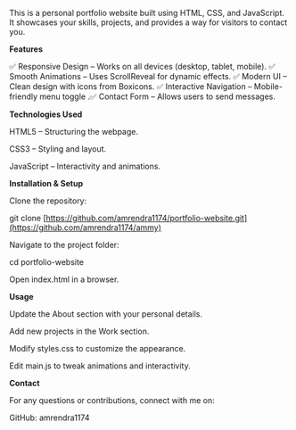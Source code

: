 This is a personal portfolio website built using HTML, CSS, and JavaScript. It showcases your skills, projects, and provides a way for visitors to contact you.

**Features**

✅ Responsive Design – Works on all devices (desktop, tablet, mobile).
✅ Smooth Animations – Uses ScrollReveal for dynamic effects.
✅ Modern UI – Clean design with icons from Boxicons.
✅ Interactive Navigation – Mobile-friendly menu toggle
.✅ Contact Form – Allows users to send messages.

**Technologies Used**

HTML5 – Structuring the webpage.

CSS3 – Styling and layout.

JavaScript – Interactivity and animations.

**Installation & Setup**

Clone the repository:

git clone [https://github.com/amrendra1174/portfolio-website.git](https://github.com/amrendra1174/ammy)

Navigate to the project folder:

cd portfolio-website

Open index.html in a browser.

**Usage**

Update the About section with your personal details.

Add new projects in the Work section.

Modify styles.css to customize the appearance.

Edit main.js to tweak animations and interactivity.


**Contact**

For any questions or contributions, connect with me on:

GitHub: amrendra1174

